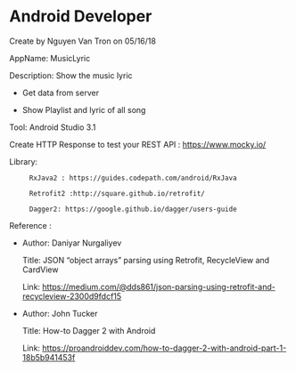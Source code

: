 # Android Developer
Create by Nguyen Van Tron on 05/16/18

AppName: MusicLyric

Description: Show the music lyric
- Get data from server

- Show Playlist and lyric of all song 


Tool: Android Studio 3.1

Create HTTP Response to test your REST API : https://www.mocky.io/ 

Library: 

         RxJava2 : https://guides.codepath.com/android/RxJava

         Retrofit2 :http://square.github.io/retrofit/
         
         Dagger2: https://google.github.io/dagger/users-guide

Reference : 
* Author: Daniyar Nurgaliyev

  Title: JSON “object arrays” parsing using Retrofit, RecycleView and CardView
  
  Link: https://medium.com/@dds861/json-parsing-using-retrofit-and-recycleview-2300d9fdcf15
  
* Author: John Tucker

  Title: How-to Dagger 2 with Android
 
  Link: https://proandroiddev.com/how-to-dagger-2-with-android-part-1-18b5b941453f
